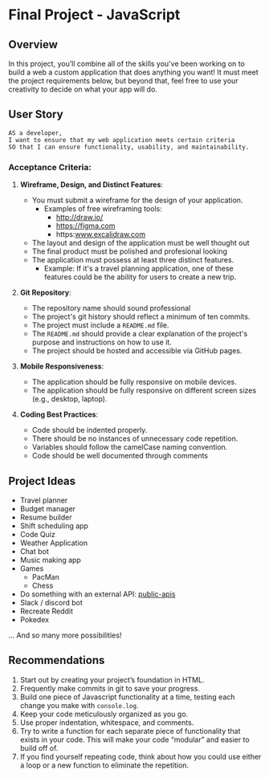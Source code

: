 # Final Project - JavaScript

## Overview
In this project, you’ll combine all of the skills you've been working on to build a web a custom application that does anything you want! It must meet the project requirements below, but beyond that, feel free to use your creativity to decide on what your app will do.


## User Story
```
AS a developer, 
I want to ensure that my web application meets certain criteria 
SO that I can ensure functionality, usability, and maintainability.
```
### **Acceptance Criteria**:

1. **Wireframe, Design, and Distinct Features**:
   - You must submit a wireframe for the design of your application.
     - Examples of free wireframing tools:
         - http://draw.io/
         - https://figma.com
         - https:www.excalidraw.com
   - The layout and design of the application must be well thought out
   - The final product must be polished and profesional looking
   - The application must possess at least three distinct features.
      - Example: If it's a travel planning application, one of these features could be the ability for users to create a new trip.

2. **Git Repository**:
   - The repository name should sound professional
   - The project's git history should reflect a minimum of ten commits.
   - The project must include a `README.md` file.
   - The `README.md` should provide a clear explanation of the project's purpose and instructions on how to use it.
   - The project should be hosted and accessible via GitHub pages.


3. **Mobile Responsiveness**:
   - The application should be fully responsive on mobile devices.
   - The application should be fully responsive on different screen sizes (e.g., desktop, laptop).

4. **Coding Best Practices**:
   - Code should be indented properly.
   - There should be no instances of unnecessary code repetition.
   - Variables should follow the camelCase naming convention.
   - Code should be well documented through comments


## Project Ideas

- Travel planner
- Budget manager
- Resume builder
- Shift scheduling app
- Code Quiz
- Weather Application
- Chat bot
- Music making app
- Games
  - PacMan
  - Chess
- Do something with an external API: [public-apis](https://github.com/public-apis/public-apis)
- Slack / discord bot
- Recreate Reddit
- Pokedex

... And so many more possibilities!

## Recommendations

1. Start out by creating your project’s foundation in HTML.
2. Frequently make commits in git to save your progress.
3. Build one piece of Javascript functionality at a time, testing each change you make with `console.log`.
4. Keep your code meticulously organized as you go.
5. Use proper indentation, whitespace, and comments.
6. Try to write a function for each separate piece of functionality that exists in your code. This will make your code “modular” and easier to build off of.
7. If you find yourself repeating code, think about how you could use either a loop or a new function to eliminate the repetition.
